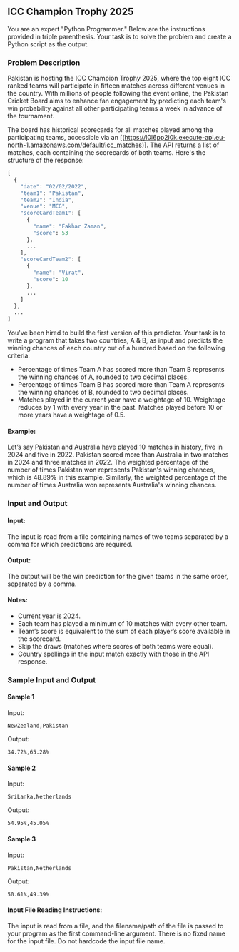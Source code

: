## ICC Champion Trophy 2025

You are an expert "Python Programmer." Below are the instructions provided in triple parenthesis. Your task is to solve the problem and create a Python script as the output.

### Problem Description

Pakistan is hosting the ICC Champion Trophy 2025, where the top eight ICC ranked teams will participate in fifteen matches across different venues in the country. With millions of people following the event online, the Pakistan Cricket Board aims to enhance fan engagement by predicting each team's win probability against all other participating teams a week in advance of the tournament.

The board has historical scorecards for all matches played among the participating teams, accessible via an [(https://l0l6pp2i0k.execute-api.eu-north-1.amazonaws.com/default/icc_matches)]. The API returns a list of matches, each containing the scorecards of both teams. Here's the structure of the response:

```python
[
  {
    "date": "02/02/2022",
    "team1": "Pakistan",
    "team2": "India",
    "venue": "MCG",
    "scoreCardTeam1": [
      {
        "name": "Fakhar Zaman",
        "score": 53
      },
      ...
    ],
    "scoreCardTeam2": [
      {
        "name": "Virat",
        "score": 10
      },
      ...
    ]
  },
  ...
]
```

You've been hired to build the first version of this predictor. Your task is to write a program that takes two countries, A & B, as input and predicts the winning chances of each country out of a hundred based on the following criteria:

- Percentage of times Team A has scored more than Team B represents the winning chances of A, rounded to two decimal places.
- Percentage of times Team B has scored more than Team A represents the winning chances of B, rounded to two decimal places.
- Matches played in the current year have a weightage of 10. Weightage reduces by 1 with every year in the past. Matches played before 10 or more years have a weightage of 0.5.

#### Example:

Let’s say Pakistan and Australia have played 10 matches in history, five in 2024 and five in 2022. Pakistan scored more than Australia in two matches in 2024 and three matches in 2022. The weighted percentage of the number of times Pakistan won represents Pakistan's winning chances, which is 48.89% in this example. Similarly, the weighted percentage of the number of times Australia won represents Australia's winning chances.

### Input and Output

#### Input:
The input is read from a file containing names of two teams separated by a comma for which predictions are required.

#### Output:
The output will be the win prediction for the given teams in the same order, separated by a comma.

#### Notes:
- Current year is 2024.
- Each team has played a minimum of 10 matches with every other team.
- Team’s score is equivalent to the sum of each player’s score available in the scorecard.
- Skip the draws (matches where scores of both teams were equal).
- Country spellings in the input match exactly with those in the API response.

### Sample Input and Output

#### Sample 1
Input:
```
NewZealand,Pakistan
```
Output:
```
34.72%,65.28%
```

#### Sample 2
Input:
```
SriLanka,Netherlands
```
Output:
```
54.95%,45.05%
```

#### Sample 3
Input:
```
Pakistan,Netherlands
```
Output:
```
50.61%,49.39%
```

#### Input File Reading Instructions:
The input is read from a file, and the filename/path of the file is passed to your program as the first command-line argument. There is no fixed name for the input file. Do not hardcode the input file name.
